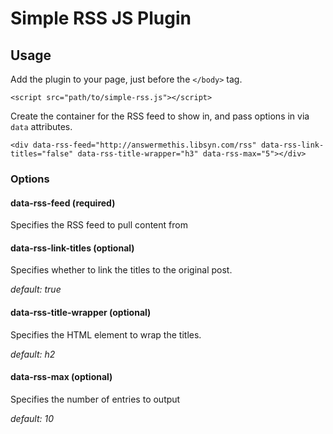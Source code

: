 # Simple RSS JS Plugin

## Usage

Add the plugin to your page, just before the `</body>` tag.

`<script src="path/to/simple-rss.js"></script>`

Create the container for the RSS feed to show in, and pass options in via `data` attributes.

```
<div data-rss-feed="http://answermethis.libsyn.com/rss" data-rss-link-titles="false" data-rss-title-wrapper="h3" data-rss-max="5"></div>
```

### Options

#### data-rss-feed (required)

Specifies the RSS feed to pull content from

#### data-rss-link-titles (optional)

Specifies whether to link the titles to the original post.

_default: true_

#### data-rss-title-wrapper (optional)

Specifies the HTML element to wrap the titles.

_default: h2_

#### data-rss-max (optional)

Specifies the number of entries to output

_default: 10_